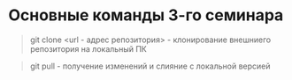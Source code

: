 # Основные команды 3-го семинара

> git clone <url - адрес репозитория> - клонирование внешниего репозитория на локальный ПК

> git pull - получение изменений и слияние с локальной версией


